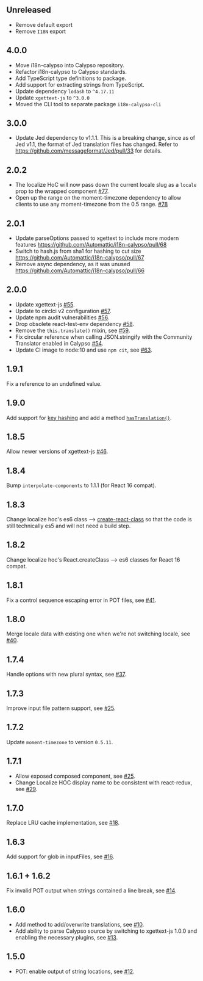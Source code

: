 Unreleased
------

* Remove default export
* Remove `I18N` export

4.0.0
------

* Move i18n-calypso into Calypso repository.
* Refactor i18n-calypso to Calypso standards.
* Add TypeScript type definitions to package.
* Add support for extracting strings from TypeScript.
* Update dependency `lodash` to `^4.17.11`
* Update `xgettext-js` to `^3.0.0`
* Moved the CLI tool to separate package `i18n-calypso-cli`

3.0.0
------

* Update Jed dependency to v1.1.1. This is a breaking change, since as of Jed v1.1, the format of Jed translation files has changed. Refer to https://github.com/messageformat/Jed/pull/33 for details.

2.0.2
------

* The localize HoC will now pass down the current locale slug as a `locale` prop to the wrapped component [#77](https://github.com/Automattic/i18n-calypso/pull/77).
* Open up the range on the moment-timezone dependency to allow clients to use any moment-timezone from the 0.5 range. [#78](https://github.com/Automattic/i18n-calypso/pull/78)

2.0.1
------

* Update parseOptions passed to xgettext to include more modern features https://github.com/Automattic/i18n-calypso/pull/68
* Switch to hash.js from sha1 for hashing to cut size https://github.com/Automattic/i18n-calypso/pull/67
* Remove async dependency, as it was unused https://github.com/Automattic/i18n-calypso/pull/66

2.0.0
------

* Update xgettext-js [#55](https://github.com/Automattic/i18n-calypso/pull/55).
* Update to circlci v2 configuration [#57](https://github.com/Automattic/i18n-calypso/pull/57).
* Update npm audit vulnerabilities [#56](https://github.com/Automattic/i18n-calypso/pull/56).
* Drop obsolete react-test-env dependency [#58](https://github.com/Automattic/i18n-calypso/pull/58).
* Remove the `this.translate()` mixin, see [#59](https://github.com/Automattic/i18n-calypso/pull/59).
* Fix circular reference when calling JSON.stringify with the Community Translator enabled in Calypso  [#54](https://github.com/Automattic/i18n-calypso/pull/54).
* Update CI image to node:10 and use `npm cit`, see [#63](https://github.com/Automattic/i18n-calypso/pull/63).

1.9.1
------
Fix a reference to an undefined value.

1.9.0
------
Add support for [key hashing](https://github.com/Automattic/i18n-calypso/#key-hashing) and add a method [`hasTranslation()`](https://github.com/Automattic/i18n-calypso/#hastranslation-method).

1.8.5
------
Allow newer versions of xgettext-js [#46](https://github.com/Automattic/i18n-calypso/pull/46).

1.8.4
------
Bump `interpolate-components` to 1.1.1 (for React 16 compat).

1.8.3
------
Change localize hoc's es6 class --> [create-react-class](https://www.npmjs.com/package/create-react-class) so that the code is still technically es5 and will not need a build step.

1.8.2
------
Change localize hoc's React.createClass --> es6 classes for React 16 compat.

1.8.1
-----
Fix a control sequence escaping error in POT files, see [#41](https://github.com/Automattic/i18n-calypso/pull/41).

1.8.0
-----
Merge locale data with existing one when we're not switching locale, see [#40](https://github.com/Automattic/i18n-calypso/pull/40).

1.7.4
-----
Handle options with new plural syntax, see [#37](https://github.com/Automattic/i18n-calypso/pull/37).

1.7.3
-----
Improve input file pattern support, see [#25](https://github.com/Automattic/i18n-calypso/pull/25).

1.7.2
-----
Update `moment-timezone` to version `0.5.11`.

1.7.1
-----
- Allow exposed composed component, see [#25](https://github.com/Automattic/i18n-calypso/pull/25).
- Change Localize HOC display name to be consistent with react-redux, see [#29](https://github.com/Automattic/i18n-calypso/pull/29).

1.7.0
-----
Replace LRU cache implementation, see [#18](https://github.com/Automattic/i18n-calypso/pull/18).

1.6.3
-----
Add support for glob in inputFiles, see [#16](https://github.com/Automattic/i18n-calypso/pull/16).

1.6.1 + 1.6.2
-------------
Fix invalid POT output when strings contained a line break, see [#14](https://github.com/Automattic/i18n-calypso/pull/14).

1.6.0
-----
- Add method to add/overwrite translations, see [#10](https://github.com/Automattic/i18n-calypso/pull/10).
- Add ability to parse Calypso source by switching to xgettext-js 1.0.0 and enabling the necessary plugins, see [#13](https://github.com/Automattic/i18n-calypso/pull/13).

1.5.0
-----
- POT: enable output of string locations, see [#12](https://github.com/Automattic/i18n-calypso/pull/12).
